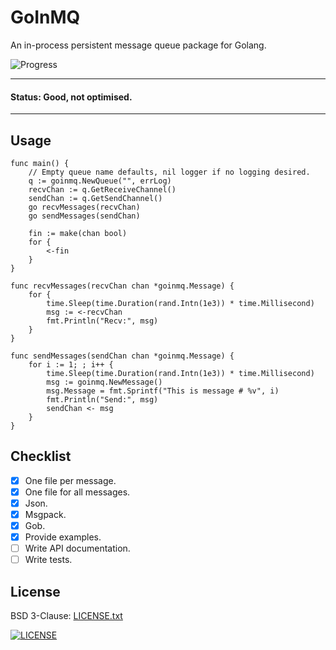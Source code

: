 # GoInMQ

An in-process persistent message queue package for Golang.

![Progress](http://progressed.io/bar/80?title=ok)

---
#### Status: Good, not optimised.
---

## Usage
```
func main() {
	// Empty queue name defaults, nil logger if no logging desired.
	q := goinmq.NewQueue("", errLog)
	recvChan := q.GetReceiveChannel()
	sendChan := q.GetSendChannel()
	go recvMessages(recvChan)
	go sendMessages(sendChan)

	fin := make(chan bool)
	for {
		<-fin
	}
}

func recvMessages(recvChan chan *goinmq.Message) {
	for {
		time.Sleep(time.Duration(rand.Intn(1e3)) * time.Millisecond)
		msg := <-recvChan
		fmt.Println("Recv:", msg)
	}
}

func sendMessages(sendChan chan *goinmq.Message) {
	for i := 1; ; i++ {
		time.Sleep(time.Duration(rand.Intn(1e3)) * time.Millisecond)
		msg := goinmq.NewMessage()
		msg.Message = fmt.Sprintf("This is message # %v", i)
		fmt.Println("Send:", msg)
		sendChan <- msg
	}
}
```

## Checklist

 - [X] One file per message.
 - [X] One file for all messages.
 - [X] Json.
 - [X] Msgpack.
 - [X] Gob.
 - [X] Provide examples.
 - [ ] Write API documentation.
 - [ ] Write tests.

## License
BSD 3-Clause: [LICENSE.txt](LICENSE.txt)

[<img alt="LICENSE" src="http://img.shields.io/pypi/l/Django.svg?style=flat-square"/>](LICENSE.txt)
